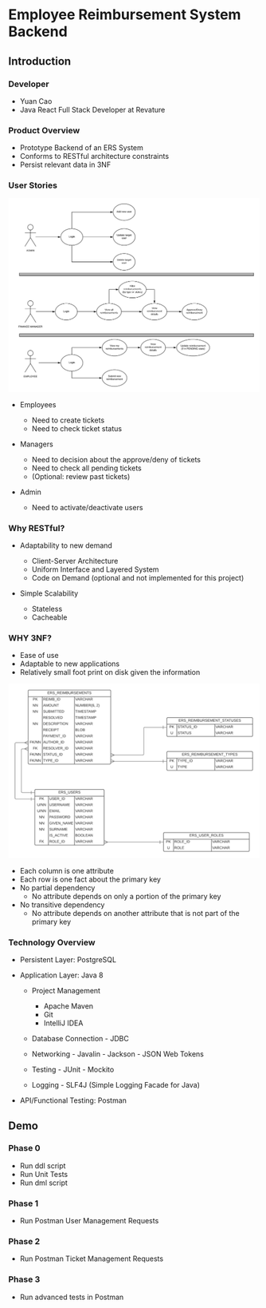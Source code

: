 # Employee Reimbursement System Backend


## Introduction


### Developer

- Yuan Cao
- Java React Full Stack Developer at Revature


### Product Overview

- Prototype Backend of an ERS System
- Conforms to RESTful architecture constraints
- Persist relevant data in 3NF


### User Stories

![user stories](img/useCaseDiagram.png)

- Employees
	- Need to create tickets
	- Need to check ticket status

- Managers
	- Need to decision about the approve/deny of tickets
	- Need to check all pending tickets
	- (Optional: review past tickets)

- Admin
	- Need to activate/deactivate users


### Why RESTful?

- Adaptability to new demand
	- Client-Server Architecture
	- Uniform Interface and Layered System
	- Code on Demand (optional and not implemented for this project)

- Simple Scalability
	- Stateless
	- Cacheable


### WHY 3NF?

- Ease of use
- Adaptable to new applications
- Relatively small foot print on disk given the information

![ER Diagram](img/ERSRelationalModel.png)

- Each column is one attribute
- Each row is one fact about the primary key
- No partial dependency
	- No attribute depends on only a portion of the primary key
- No transitive dependency
	- No attribute depends on another attribute that is not part of the primary key


### Technology Overview

- Persistent Layer: PostgreSQL

- Application Layer: Java 8

	- Project Management
		- Apache Maven
		- Git
		- IntelliJ IDEA

  - Database Connection
		- JDBC

  - Networking
		- Javalin
		- Jackson
		- JSON Web Tokens

  - Testing
		- JUnit
		- Mockito

  - Logging
		- SLF4J (Simple Logging Facade for Java)

- API/Functional Testing: Postman


## Demo


### Phase 0

- Run ddl script
- Run Unit Tests
- Run dml script


### Phase 1

- Run Postman User Management Requests


### Phase 2

- Run Postman Ticket Management Requests


### Phase 3

- Run advanced tests in Postman
